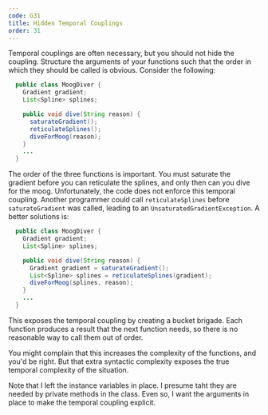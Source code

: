 ```yaml
---
code: G31
title: Hidden Temporal Couplings
order: 31
---
```

Temporal couplings are often necessary, but you should not hide the coupling.
Structure the arguments of your functions such that the order in which they should be called is obvious.
Consider the following:

```java
  public class MoogDiver {
    Gradient gradient;
    List<Spline> splines;

    public void dive(String reason) {
      saturateGradient();
      reticulateSplines();
      diveForMoog(reason);
    }
    ...
  }
```

The order of the three functions is important.
You must saturate the gradient before you can reticulate the splines, and only then can you dive for the moog.
Unfortunately, the code does not enforce this temporal coupling.
Another programmer could call `reticulateSplines` before `saturateGradient` was called, leading to an `UnsaturatedGradientException`.
A better solutions is:

```java
  public class MoogDiver {
    Gradient gradient;
    List<Spline> splines;

    public void dive(String reason) {
      Gradient gradient = saturateGradient();
      List<Spline> splines = reticulateSplines(gradient);
      diveForMoog(splines, reason);
    }
    ...
  }
```

This exposes the temporal coupling by creating a bucket brigade.
Each function produces a result that the next function needs, so there is no reasonable way to call them out of order.

You might complain that this increases the complexity of the functions, and you'd be right.
But that extra syntactic complexity exposes the true temporal complexity of the situation.

Note that I left the instance variables in place. I presume taht they are needed by private methods in the class.
Even so, I want the arguments in place to make the temporal coupling explicit.